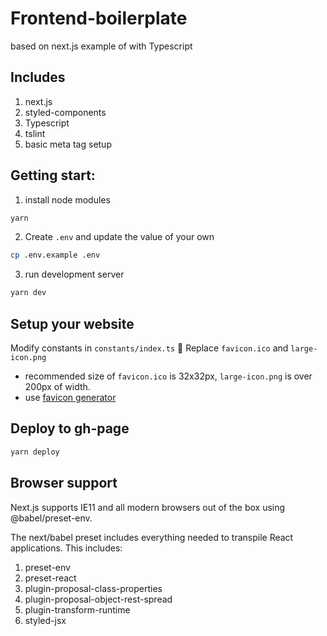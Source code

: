 # Frontend-boilerplate

based on next.js example of with Typescript

## Includes

1. next.js
2. styled-components
3. Typescript
4. tslint
5. basic meta tag setup

## Getting start:

1. install node modules

```bash
yarn
```

2. Create `.env` and update the value of your own

```bash
cp .env.example .env
```

3. run development server

```bash
yarn dev
```

## Setup your website

Modify constants in `constants/index.ts`
📝 Replace `favicon.ico` and `large-icon.png`

- recommended size of `favicon.ico` is 32x32px, `large-icon.png` is over 200px of width.
- use [favicon generator](https://www.favicon-generator.org/)

## Deploy to gh-page

```bash
yarn deploy
```

## Browser support

Next.js supports IE11 and all modern browsers out of the box using @babel/preset-env.

The next/babel preset includes everything needed to transpile React applications. This includes:

1. preset-env
2. preset-react
3. plugin-proposal-class-properties
4. plugin-proposal-object-rest-spread
5. plugin-transform-runtime
6. styled-jsx
